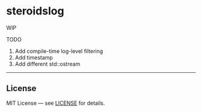 # steroidslog

WIP

TODO
1. Add compile-time log-level filtering
2. Add timestamp
3. Add different std::ostream

---

## License

MIT License — see [LICENSE](LICENSE) for details.
